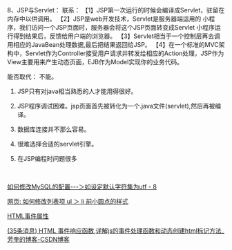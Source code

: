 

8、JSP与Servlet：
联系：
【1】JSP第一次运行的时候会编译成Servlet，驻留在内存中以供调用。
【2】JSP是web开发技术，Servlet是服务器端运用的 小程序，我们访问一个JSP页面时，服务器会将这个JSP页面转变成Servlet 小程序运行得到结果后，反馈给用户端的浏览器。
【3】Servlet相当于一个控制层再去调用相应的JavaBean处理数据,最后把结果返回给JSP。
【4】在一个标准的MVC架构中，Servlet作为Controller接受用户请求并转发给相应的Action处理，JSP作为View主要用来产生动态页面，EJB作为Model实现你的业务代码。

能否取代：
不能。
1. JSP只有对java相当熟悉的人才能用得很好。 

2. JSP程序调试困难。jsp页面首先被转化为一个.java文件(servlet),然后再被编译。

3. 数据库连接并不那么容易。

4. 很难选择合适的servlet引擎。

5. 在JSP编程时问题很多

   <br>

   

[如何修改MySQL的配置---＞如设定默认字符集为utf - 8](https://blog.csdn.net/LOOKTOMMER/article/details/120276507)

[网页: 如何修改列表项 ul ＞ li 前小圆点的样式](https://blog.csdn.net/weixin_56550057/article/details/122122033?ops_request_misc=%7B%22request%5Fid%22%3A%22165340372116781432956002%22%2C%22scm%22%3A%2220140713.130102334.pc%5Fall.%22%7D&request_id=165340372116781432956002&biz_id=0&utm_medium=distribute.pc_search_result.none-task-blog-2~all~first_rank_ecpm_v1~rank_v31_ecpm-1-122122033-null-null.142^v10^pc_search_result_control_group,157^v12^control&utm_term=修改列表项ul+li&spm=1018.2226.3001.4187)

[HTML事件属性](https://blog.csdn.net/weixin_39600366/article/details/117891480)

[(35条消息) HTML 事件响应函数,详解js的事件处理函数和动态创建html标记方法_芳奎的博客-CSDN博客](https://blog.csdn.net/weixin_30036289/article/details/117869205)